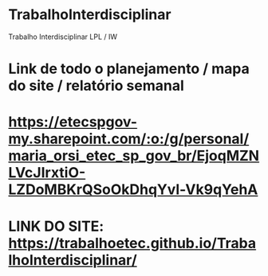 # TrabalhoInterdisciplinar
Trabalho Interdisciplinar LPL / IW 

# Link de todo o planejamento / mapa do site / relatório semanal

# https://etecspgov-my.sharepoint.com/:o:/g/personal/maria_orsi_etec_sp_gov_br/EjoqMZNLVcJIrxtiO-LZDoMBKrQSoOkDhqYvl-Vk9qYehA


# LINK DO SITE: https://trabalhoetec.github.io/TrabalhoInterdisciplinar/
